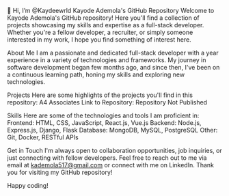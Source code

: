 👋 Hi, I’m @Kaydeewrld
Kayode Ademola's GitHub Repository
Welcome to Kayode Ademola's GitHub repository! Here you'll find a collection of projects showcasing my skills and expertise as a full-stack developer.
Whether you're a fellow developer, a recruiter, or simply someone interested in my work, I hope you find something of interest here.

About Me
I am a passionate and dedicated full-stack developer with a year experience in a variety of technologies and frameworks. 
My journey in software development began few months ago, and since then, I've been on a continuous learning path, honing my skills and exploring new technologies.

Projects
Here are some highlights of the projects you'll find in this repository:
A4 Associates
Link to Repository: Repository
Not Published

Skills
Here are some of the technologies and tools I am proficient in:
Frontend: HTML, CSS, JavaScript, React.js, Vue.js
Backend: Node.js, Express.js, Django, Flask
Database: MongoDB, MySQL, PostgreSQL
Other: Git, Docker, RESTful APIs

Get in Touch
I'm always open to collaboration opportunities, job inquiries, or just connecting with fellow developers. Feel free to reach out to me via email at kademola517@gmail.com or connect with me on LinkedIn.
Thank you for visiting my GitHub repository!

Happy coding!

<!---
Kaydeewrld/Kaydeewrld is a ✨ special ✨ repository because its `README.md` (this file) appears on your GitHub profile.
You can click the Preview link to take a look at your changes.
--->
